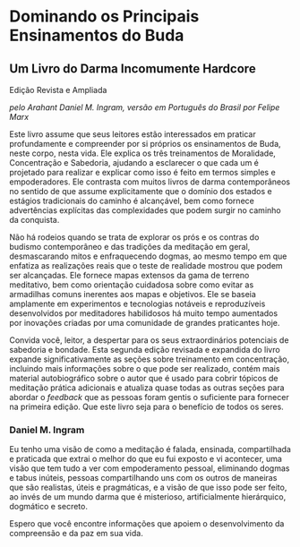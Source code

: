 # Dominando os Principais Ensinamentos do Buda

## Um Livro do Darma Incomumente Hardcore

Edição Revista e Ampliada

_pelo Arahant Daniel M. Ingram, versão em Português do Brasil por Felipe Marx_

Este livro assume que seus leitores estão interessados em praticar profundamente e compreender por si próprios os ensinamentos de Buda, neste corpo, nesta vida. Ele explica os três treinamentos de Moralidade, Concentração e Sabedoria, ajudando a esclarecer o que cada um é projetado para realizar e explicar como isso é feito em termos simples e empoderadores. Ele contrasta com muitos livros de darma contemporâneos no sentido de que assume explicitamente que o domínio dos estados e estágios tradicionais do caminho é alcançável, bem como fornece advertências explícitas das complexidades que podem surgir no caminho da conquista.

Não há rodeios quando se trata de explorar os prós e os contras do budismo contemporâneo e das tradições da meditação em geral, desmascarando mitos e enfraquecendo dogmas, ao mesmo tempo em que enfatiza as realizações reais que o teste de realidade mostrou que podem ser alcançadas. Ele fornece mapas extensos da gama de terreno meditativo, bem como orientação cuidadosa sobre como evitar as armadilhas comuns inerentes aos mapas e objetivos. Ele se baseia amplamente em experimentos e tecnologias notáveis e reproduzíveis desenvolvidos por meditadores habilidosos há muito tempo aumentados por inovações criadas por uma comunidade de grandes praticantes hoje.

Convida você, leitor, a despertar para os seus extraordinários potenciais de sabedoria e bondade. Esta segunda edição revisada e expandida do livro expande significativamente as seções sobre treinamento em concentração, incluindo mais informações sobre o que pode ser realizado, contém mais material autobiográfico sobre o autor que é usado para cobrir tópicos de meditação prática adicionais e atualiza quase todas as outras seções para abordar o _feedback_ que as pessoas foram gentis o suficiente para fornecer na primeira edição. Que este livro seja para o benefício de todos os seres.

### Daniel M. Ingram

Eu tenho uma visão de como a meditação é falada, ensinada, compartilhada e praticada que extrai o melhor do que eu fui exposto e vi acontecer, uma visão que tem tudo a ver com empoderamento pessoal, eliminando dogmas e tabus inúteis, pessoas compartilhando uns com os outros de maneiras que são realistas, úteis e pragmáticas, e a visão de que isso pode ser feito, ao invés de um mundo darma que é misterioso, artificialmente hierárquico, dogmático e secreto.

Espero que você encontre informações que apoiem o desenvolvimento da compreensão e da paz em sua vida.
